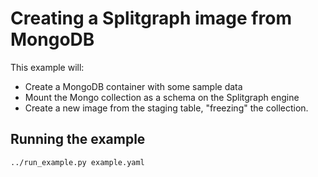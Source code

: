 # Creating a Splitgraph image from MongoDB

This example will:

* Create a MongoDB container with some sample data
* Mount the Mongo collection as a schema on the Splitgraph engine
* Create a new image from the staging table, "freezing" the collection.

## Running the example

`../run_example.py example.yaml`
